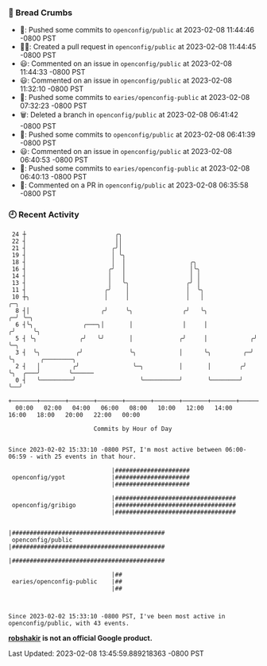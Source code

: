 ### 🍞 Bread Crumbs

 * 🚢: Pushed some commits to `openconfig/public` at 2023-02-08 11:44:46 -0800 PST
 * ✍🏼: Created a pull request in `openconfig/public` at 2023-02-08 11:44:45 -0800 PST
 * 😃: Commented on an issue in `openconfig/public` at 2023-02-08 11:44:33 -0800 PST
 * 😃: Commented on an issue in `openconfig/public` at 2023-02-08 11:32:10 -0800 PST
 * 🚢: Pushed some commits to `earies/openconfig-public` at 2023-02-08 07:32:23 -0800 PST
 * 🗑: Deleted a branch in `openconfig/public` at 2023-02-08 06:41:42 -0800 PST
 * 🚢: Pushed some commits to `openconfig/public` at 2023-02-08 06:41:39 -0800 PST
 * 😃: Commented on an issue in `openconfig/public` at 2023-02-08 06:40:53 -0800 PST
 * 🚢: Pushed some commits to `earies/openconfig-public` at 2023-02-08 06:40:13 -0800 PST
 * 💬: Commented on a PR in  `openconfig/public` at 2023-02-08 06:35:58 -0800 PST

### 🕘 Recent Activity
```
 24 ┼                         ╭╮
 22 ┤                         ││
 21 ┤                        ╭╯│
 19 ┤                        │ ╰╮
 18 ┤                        │  │                  ╭╮
 16 ┤                       ╭╯  │                  │╰╮
 14 ┤                       │   │                  │ │
 13 ┤                       │   ╰╮                ╭╯ │
 11 ┤                      ╭╯    │                │  ╰╮
 10 ┼╮                     │     │                │   │                 ╭─╮
  8 ┤│                    ╭╯     ╰╮              ╭╯   ╰╮              ╭─╯ ╰─╮
  6 ┤╰╮              ╭───╮│       │              │     │             ╭╯     ╰╮
  5 ┤ ╰╮            ╭╯   ╰╯       │             ╭╯     │            ╭╯       ╰─╮
  3 ┤  ╰╮          ╭╯             ╰╮            │      ╰╮         ╭─╯          ╰╮       ╭────────╮
  2 ┤   │         ╭╯               ╰─╮          │       │        ╭╯             ╰╮  ╭───╯        ╰──────
  0 ┤   ╰─────────╯                  ╰──────────╯       ╰────────╯               ╰──╯
    +───────+───────+───────+───────+───────+───────+───────+───────+───────+───────+───────+───────+────
  00:00   02:00   04:00   06:00   08:00   10:00   12:00   14:00   16:00   18:00   20:00   22:00   00:00   

						Commits by Hour of Day


Since 2023-02-02 15:33:10 -0800 PST, I'm most active between 06:00-06:59 - with 25 events in that hour.

```



```
                             |#####################
 openconfig/ygot             |#####################
                             |#####################

                             |##################################
 openconfig/gribigo          |##################################
                             |##################################

                             |###########################################
 openconfig/public           |###########################################
                             |###########################################

                             |##
 earies/openconfig-public    |##
                             |##



Since 2023-02-02 15:33:10 -0800 PST, I've been most active in openconfig/public, with 43 events.

```
**[robshakir](mailto:robjs@google.com) is not an official Google product.**  


Last Updated: 2023-02-08 13:45:59.889218363 -0800 PST
